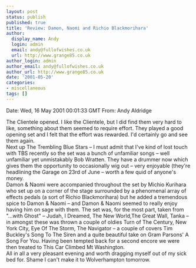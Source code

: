 ```yaml
---
layout: post
status: publish
published: true
title: 'Review: Damon, Naomi and Richio Blackmorihara'
author:
  display_name: Andy
  login: admin
  email: andy@fullofwishes.co.uk
  url: http://www.grange85.co.uk
author_login: admin
author_email: andy@fullofwishes.co.uk
author_url: http://www.grange85.co.uk
date: '2001-05-20'
categories:
- miscellaneous
tags: []
---
```


Date: Wed, 16 May 2001 00:01:33 GMT
From: Andy Aldridge 

<p>The Clientele opened. I like the Clientele, but I did find them very hard to like, something about them seemed to require effort. They played a good opening set and I felt that the effort was rewarded. I'd certainly go and see them again.<br />Next up The Trembling Blue Stars – I must admit that I've kind of lost touch with TBS recently so the set was a bunch of unfamiliar songs – well unfamiliar yet unmistakably Bob Wratten. They have a drummer now which gives them the opportunity to occasionally wig out – very enjoyable (they're headlining the Garage on 23rd of June – worth a few quid of anyone's money.<br />Damon & Naomi were accompanied throughout the set by Michio Kurihara who set up on a corner of the stage surrounded by a phenomenal array of effects pedals (a sort of Richio Blackmorihara) but he added a tremendous spice to Damon & Naomi – and Damon & Naomi seemed to really enjoy having him on sage with them. The set was, for the most part, taken from "...with Ghost" – Judah, I Dreamed, The New World,The Great Wall, Tanka – in amongst these was thrown a couple of oldies Turn of The Century, New York City, Eye Of The Storm, The Navigator – a couple of covers Tim Buckley's Song To The Siren and a quite beautiful take on Gram Parsons' A Song For You. Having been tempted back for a second encore we were then treated to This Car Climbed Mt Washington.<br />All in all a very pleasant evening and worth dragging myself out of my sick bed for. Shame I can't make it to Wolverhampton tomorrow.</p>
